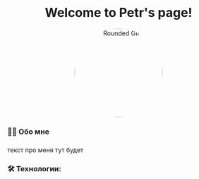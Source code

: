 <br clear="both">

<h1 align="center">Welcome to Petr's page!</h1>

<div align="center">
<div style="border-radius: 50%; overflow: hidden; width: fit-content;">
  <img src="[https://raw.githubusercontent.com/username/repository/branch/filename.gif](https://github.com/RioDiri/DB/blob/main/Trending%20topics%20on%20Tumblr.gif)" alt="Rounded GIF" width="200">
</div>


###

<h3 align="left">👩‍💻  Обо мне</h3>

###

<p align="left">текст про меня тут будет</p>

###

<h3 align="left">🛠 Технологии:</h3>

